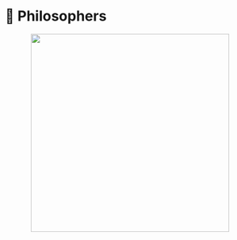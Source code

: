 <h1>🍝 Philosophers</h1> 

<center>
<img src="https://miro.medium.com/v2/resize:fit:1024/1*DtK0rrmoaVKUt07bJ1z9bg.png" width="400" height="400"/>
</center>
